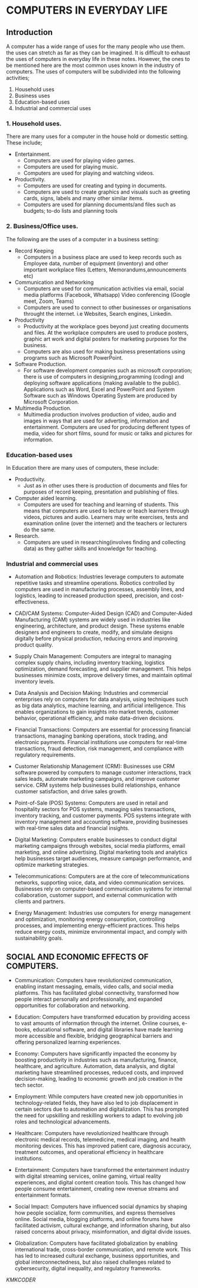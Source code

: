 # COMPUTERS IN EVERYDAY LIFE
## Introduction
A computer has a wide range of uses for the many people who use them. the uses can stretch as far as they can be imagined. It is difficult to exhaust the uses of computers in everyday life in these notes. However, the ones to be mentioned here are the most common uses known in the industry of computers. The uses of computers will be subdivided into the following activities;
1. Household uses
2. Business uses
3. Education-based uses
4. Industrial and commercial uses

### 1. Household uses.
There are many uses for a computer in the house hold or domestic setting. These include;
- Entertainment.
    - Computers are used for playing video games.
    - Computers are used for playing music.
    - Computers are used for playing and watching videos.
- Productivity.
    - Computers are used for creating and typing in documents.
    - Computers are used to create graphics and visuals such as greeting cards, signs, labels and many other similar items.
    - Computers are used for planning documents/and files such as budgets; to-do lists and planning tools

### 2. Business/Office uses.
The following are the uses of a computer in a business setting:
- Record Keeping
    - Computers in a business place are used to keep records such as Employee data, number of equipment (inventory) and other important workplace files (Letters, Memorandums,announcements etc)
- Communication and Networking
    - Computers are used for communication activities via email, social media platforms (Facebook, Whatsapp) Video conferencing (Google meet, Zoom, Teams)
    - Computers are used to connect to other businesses or organisations throught the internet. i.e Websites, Search engines, Linkedin.
- Productivity
    - Productivity at the workplace goes beyond just creating documents and files. At the workplace computers are used to produce posters, graphic art work and digital posters for marketing purposes for the business.
    - Computers are also used for making business presentations using programs such as Microsoft PowerPoint.
- Software Production.
    - For software development companies such as microsoft corporation; there is use of computers in designing,programming (coding) and deploying software applications (making available to the public). Applications such as Word, Excel and PowerPoint and System Software such as Windows Operating System are produced by Microsoft Corporation.
- Multimedia Production.
    - Multimedia production involves production of video, audio and images in ways that are used for adverting, information and entertainment. Computers are used for producing defferent types of media, video for short films, sound for music or talks and pictures for information.
### Education-based uses
In Education there are many uses of computers, these include:
- Productivity. 
    - Just as in other uses there is production of documents and files for purposes of record keeping, presntation and publishing of files.
- Computer aided learning.
    - Computers are used for teaching and learning of students. This means that computers are used to lecture or teach learners through videos, pictures and audio. Learners may write exercises, tests and examination online (over the internet) and the teachers or lecturers do the same. 
- Research.
    - Computers are used in researching(involves finding and collecting data) as they gather skills and knowledge for teaching.
### Industrial and commercial uses

- Automation and Robotics: Industries leverage computers to automate repetitive tasks and streamline operations. Robotics controlled by computers are used in manufacturing processes, assembly lines, and logistics, leading to increased production speed, precision, and cost-effectiveness.

- CAD/CAM Systems: Computer-Aided Design (CAD) and Computer-Aided Manufacturing (CAM) systems are widely used in industries like engineering, architecture, and product design. These systems enable designers and engineers to create, modify, and simulate designs digitally before physical production, reducing errors and improving product quality.

- Supply Chain Management: Computers are integral to managing complex supply chains, including inventory tracking, logistics optimization, demand forecasting, and supplier management. This helps businesses minimize costs, improve delivery times, and maintain optimal inventory levels.

- Data Analysis and Decision Making: Industries and commercial enterprises rely on computers for data analysis, using techniques such as big data analytics, machine learning, and artificial intelligence. This enables organizations to gain insights into market trends, customer behavior, operational efficiency, and make data-driven decisions.

- Financial Transactions: Computers are essential for processing financial transactions, managing banking operations, stock trading, and electronic payments. Financial institutions use computers for real-time transactions, fraud detection, risk management, and compliance with regulatory requirements.

- Customer Relationship Management (CRM): Businesses use CRM software powered by computers to manage customer interactions, track sales leads, automate marketing campaigns, and improve customer service. CRM systems help businesses build relationships, enhance customer satisfaction, and drive sales growth.

- Point-of-Sale (POS) Systems: Computers are used in retail and hospitality sectors for POS systems, managing sales transactions, inventory tracking, and customer payments. POS systems integrate with inventory management and accounting software, providing businesses with real-time sales data and financial insights.

- Digital Marketing: Computers enable businesses to conduct digital marketing campaigns through websites, social media platforms, email marketing, and online advertising. Digital marketing tools and analytics help businesses target audiences, measure campaign performance, and optimize marketing strategies.

- Telecommunications: Computers are at the core of telecommunications networks, supporting voice, data, and video communication services. Businesses rely on computer-based communication systems for internal collaboration, customer support, and external communication with clients and partners.

- Energy Management: Industries use computers for energy management and optimization, monitoring energy consumption, controlling processes, and implementing energy-efficient practices. This helps reduce energy costs, minimize environmental impact, and comply with sustainability goals.

## SOCIAL AND ECONOMIC EFFECTS OF COMPUTERS.
 - Communication: Computers have revolutionized communication, enabling instant messaging, emails, video calls, and social media platforms. This has facilitated global connectivity, transformed how people interact personally and professionally, and expanded opportunities for collaboration and networking.

- Education: Computers have transformed education by providing access to vast amounts of information through the internet. Online courses, e-books, educational software, and digital libraries have made learning more accessible and flexible, bridging geographical barriers and offering personalized learning experiences.

- Economy: Computers have significantly impacted the economy by boosting productivity in industries such as manufacturing, finance, healthcare, and agriculture. Automation, data analysis, and digital marketing have streamlined processes, reduced costs, and improved decision-making, leading to economic growth and job creation in the tech sector.

- Employment: While computers have created new job opportunities in technology-related fields, they have also led to job displacement in certain sectors due to automation and digitalization. This has prompted the need for upskilling and reskilling workers to adapt to evolving job roles and technological advancements.

 - Healthcare: Computers have revolutionized healthcare through electronic medical records, telemedicine, medical imaging, and health monitoring devices. This has improved patient care, diagnosis accuracy, treatment outcomes, and operational efficiency in healthcare institutions.

 - Entertainment: Computers have transformed the entertainment industry with digital streaming services, online gaming, virtual reality experiences, and digital content creation tools. This has changed how people consume entertainment, creating new revenue streams and entertainment formats.

- Social Impact: Computers have influenced social dynamics by shaping how people socialize, form communities, and express themselves online. Social media, blogging platforms, and online forums have facilitated activism, cultural exchange, and information sharing, but also raised concerns about privacy, misinformation, and digital divide issues.

 - Globalization: Computers have facilitated globalization by enabling international trade, cross-border communication, and remote work. This has led to increased cultural exchange, business opportunities, and global interconnectedness, but also raised challenges related to cybersecurity, digital inequality, and regulatory frameworks.

_KMKCODER_